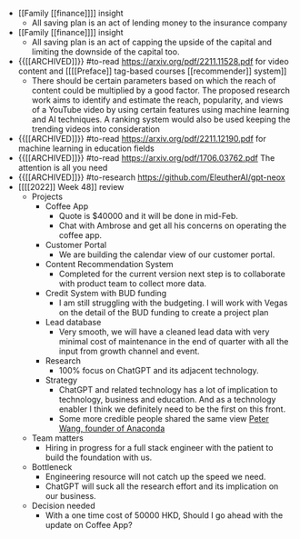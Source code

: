 - [[Family [[finance]]]] insight
    - All saving plan is an act of lending money to the insurance company
- [[Family [[finance]]]] insight
    - All saving plan is an act of capping the upside of the capital and limiting the downside of the capital too.
- {{[[ARCHIVED]]}}  #to-read https://arxiv.org/pdf/2211.11528.pdf for video content and [[[[Preface]] tag-based courses [[recommender]] system]]
    - There should be certain parameters based on which the reach of content could be multiplied by a good factor. The proposed research work aims to identify and estimate the reach, popularity, and views of a YouTube video by using certain features using machine learning and AI techniques. A ranking system would also be used keeping the trending videos into consideration
- {{[[ARCHIVED]]}}  #to-read https://arxiv.org/pdf/2211.12190.pdf for machine learning in education fields
- {{[[ARCHIVED]]}}  #to-read https://arxiv.org/pdf/1706.03762.pdf The attention is all you need
- {{[[ARCHIVED]]}}  #to-research https://github.com/EleutherAI/gpt-neox
- [[[[2022]] Week 48]] review
    - Projects
        - Coffee App
            - Quote is $40000 and it will be done in mid-Feb.
            - Chat with Ambrose and get all his concerns on operating the coffee app.
        - Customer Portal
            - We are building the calendar view of our customer portal.
        - Content Recommendation System
            - Completed for the current version next step is to collaborate with product team to collect more data.
        - Credit System with BUD funding
            - I am still struggling with the budgeting. I will work with Vegas on the detail of the BUD funding to create a project plan
        - Lead database
            - Very smooth, we will have a cleaned lead data with very minimal cost of maintenance in the end of quarter with all the input from growth channel and event.
        - Research
            - 100% focus on ChatGPT and its adjacent technology.
        - Strategy
            - ChatGPT and related technology has a lot of implication to technology, business and education. And as a technology enabler I think we definitely need to be the first on this front.
            - Some more credible people shared the same view [Peter Wang, founder of Anaconda](https://twitter.com/pwang/status/1599400901781123072?s=20&t=8Tr0Tph6AC-UfobZyFYPlQ)
    - Team matters
        - Hiring in progress for a full stack engineer with the patient to build the foundation with us.
    - Bottleneck
        - Engineering resource will not catch up the speed we need.
        - ChatGPT will suck all the research effort and its implication on our business.
    - Decision needed
        - With a one time cost of 50000 HKD, Should I go ahead with the update on Coffee App?
